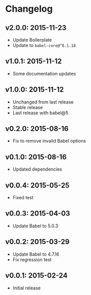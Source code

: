 # Changelog

## v2.0.0: 2015-11-23

- Update Boilerplate
- Update to `babel-core@^6.1.18`

## v1.0.1: 2015-11-12

- Some documentation updates

## v1.0.0: 2015-11-12

- Unchanged from last release
- Stable release
- Last release with babel@5

## v0.2.0: 2015-08-16

- Fix to remove invalid Babel options

## v0.1.0: 2015-08-16

- Updated dependencies

## v0.0.4: 2015-05-25

- Fixed test

## v0.0.3: 2015-04-03

- Update Babel to 5.0.3

## v0.0.2: 2015-03-29

- Update Babel to 4.7.16
- Fix regression test

## v0.0.1: 2015-02-24

- Initial release
